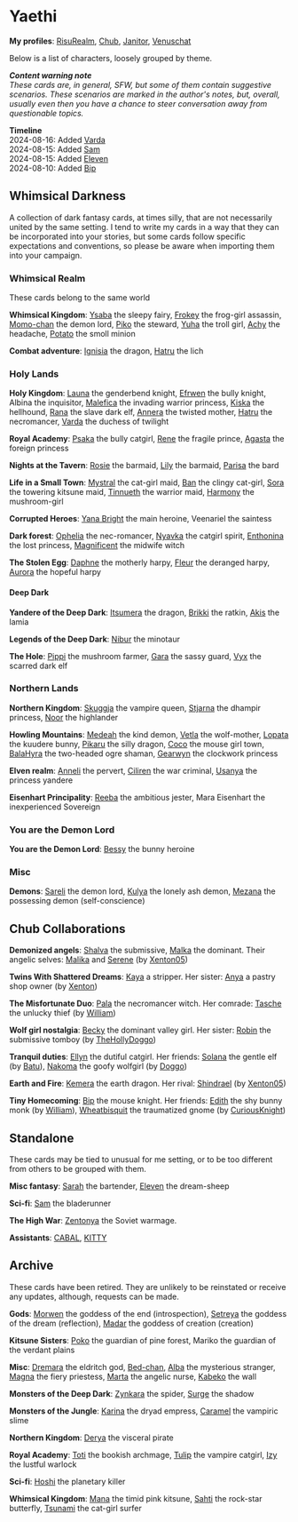 # Yaethi

**My profiles**: [RisuRealm](https://realm.risuai.net/?q=author%3Ayaethi), [Chub](https://chub.ai/users/Yaethi), [Janitor](https://janitorai.com/profiles/f17f69b6-35e9-4340-af27-c5bb9e51d4d1_profile-of-yaethi), [Venuschat](https://venuschat.ai/profiles/c32aeecf-f0d2-458b-a9bf-8ab16e4c4425_profile-of-yaethi) 

Below is a list of characters, loosely grouped by theme. 

**_Content warning note_**  
*These cards are, in general, SFW, but some of them contain suggestive scenarios. These scenarios are marked in the author's notes, but, overall, usually even then you have a chance to steer conversation away from questionable topics.*

**Timeline**  
2024-08-16: Added [Varda](characters/Varda.png)  
2024-08-15: Added [Sam](characters/Sam.png)  
2024-08-15: Added [Eleven](characters/Eleven.png)  
2024-08-10: Added [Bip](characters/Bip.png)  

## Whimsical Darkness

A collection of dark fantasy cards, at times silly, that are not necessarily united by the same setting. I tend to write my cards in a way that they can be incorporated into your stories, but some cards follow specific expectations and conventions, so please be aware when importing them into your campaign.

### Whimsical Realm

These cards belong to the same world

**Whimsical Kingdom**: [Ysaba](characters/Ysaba.png) the sleepy fairy, [Frokey](characters/Frokey.png) the frog-girl assassin, [Momo-chan](characters/Momo-chan.png) the demon lord, [Piko](characters/Piko.png) the steward, [Yuha](characters/Yuha.png) the troll girl, [Achy](characters/Achy.png) the headache, [Potato](characters/Potato.png) the smoll minion  

**Combat adventure**: [Ignisia](characters/Ignisia.png) the dragon, [Hatru](characters/Hatru.png) the lich  

### Holy Lands

**Holy Kingdom**: [Launa](characters/Launa.png) the genderbend knight, [Efrwen](characters/Efrwen.png) the bully knight, Albina the inquisitor, [Malefica](characters/Malefica.png) the invading warrior princess, [Kiska](characters/Kiska.png) the hellhound, [Rana](characters/Rana.png) the slave dark elf, [Annera](characters/Annera.png) the twisted mother, [Hatru](characters/Hatru1.png) the necromancer, [Varda](characters/Varda.pn) the duchess of twilight  

**Royal Academy**: [Psaka](characters/Psaka.png) the bully catgirl, [Rene](characters/Rene.png) the fragile prince, [Agasta](characters/Agasta.png) the foreign princess  

**Nights at the Tavern**: [Rosie](characters/Rosie.png) the barmaid, [Lily](characters/Lily.png) the barmaid, [Parisa](characters/Parisa.png) the bard  

**Life in a Small Town**: [Mystral](characters/Mystral.png) the cat-girl maid, [Ban](characters/Ban.png) the clingy cat-girl, [Sora](characters/Sora.png) the towering kitsune maid, [Tinnueth](characters/Tinnueth.png) the warrior maid, [Harmony](characters/Harmony.png) the mushroom-girl  

**Corrupted Heroes**: [Yana Bright](characters/Yana.png) the main heroine, Veenariel the saintess 

**Dark forest**: [Ophelia](characters/Ophelia.png) the nec-romancer, [Nyavka](characters/Nyavka.png) the catgirl spirit, [Enthonina](characters/Enthonina.png) the lost princess, [Magnificent](characters/Magnificent.png) the midwife witch  

**The Stolen Egg**:  [Daphne](characters/Daphne.png) the motherly harpy, [Fleur](characters/Fleur.png) the deranged harpy, [Aurora](characters/Aurora.png) the hopeful harpy  

#### Deep Dark

**Yandere of the Deep Dark**: [Itsumera](characters/Itsumera.png) the dragon, [Brikki](characters/Brikki.png) the ratkin, [Akis](characters/Akis.png) the lamia  

**Legends of the Deep Dark**: [Nibur](characters/Nibur.png) the minotaur  

**The Hole**: [Pippi](characters/Pippi.png) the mushroom farmer, [Gara](characters/Gara.png) the sassy guard, [Vyx](characters/Vyx.png) the scarred dark elf  

### Northern Lands

**Northern Kingdom**: [Skuggja](characters/Skuggja.png) the vampire queen, [Stjarna](characters/Stjarna.png) the dhampir princess, [Noor](characters/Noor.png) the highlander

**Howling Mountains**: [Medeah](characters/Medeah.png) the kind demon, [Vetla](characters/Vetla.png) the wolf-mother, [Lopata](characters/Lopata.png) the kuudere bunny, [Pikaru](characters/Pikaru.png) the silly dragon, [Coco](characters/Coco.png) the mouse girl town, [BalaHyra](characters/BalaHyra.png) the two-headed ogre shaman, [Gearwyn](characters/Gearwyn.png) the clockwork princess  

**Elven realm**: [Anneli](characters/Anneli.png) the pervert, [Ciliren](characters/Ciliren.png) the war criminal, [Usanya](characters/Usanya.png) the princess yandere  

**Eisenhart Principality**: [Reeba](characters/Reeba.png) the ambitious jester, Mara Eisenhart the inexperienced Sovereign

### You are the Demon Lord

**You are the Demon Lord**: [Bessy](characters/Bessy.png) the bunny heroine

### Misc

**Demons**: [Sareli](characters/Sareli.png) the demon lord, [Kulya](characters/Kulya.png) the lonely ash demon, [Mezana](characters/Mezana.png) the possessing demon (self-conscience)  

## Chub Collaborations

**Demonized angels**: [Shalva](https://chub.ai/characters/Yaethi/shalva-c8fe0a0d94ae) the submissive, [Malka](https://chub.ai/characters/Yaethi/malka-4cc42c052d50) the dominant. Their angelic selves: [Malika](https://chub.ai/characters/Xenton05/malika-150c4752d48a) and [Serene](https://chub.ai/characters/Xenton05/serena-c02d603de683) (by [Xenton05](https://chub.ai/users/Xenton05))  

**Twins With Shattered Dreams**: [Kaya](https://chub.ai/characters/Yaethi/kaya-1f8d1ba422c7) a stripper. Her sister: [Anya](https://www.chub.ai/characters/Xenton05/anya-e5af6e9f8c58) a pastry shop owner (by [Xenton](https://www.chub.ai/users/Xenton05))  

**The Misfortunate Duo**: [Pala](https://www.chub.ai/characters/Yaethi/pala-1606d3c89006) the necromancer witch. Her comrade: [Tasche](https://chub.ai/characters/wildwill95/tasche-d4e90aa034fe) the unlucky thief (by [William](https://www.chub.ai/users/wildwill95))  

**Wolf girl nostalgia**: [Becky](https://www.chub.ai/characters/Yaethi/becky-c1e4a045659d) the dominant valley girl. Her sister: [Robin](https://chub.ai/characters/TheHolyDoggo/robin-620754f9b583) the submissive tomboy (by [TheHollyDoggo](https://chub.ai/users/TheHolyDoggo))  

**Tranquil duties**: [Ellyn](https://chub.ai/characters/Yaethi/ellyn-aac5b548c784) the dutiful catgirl. Her friends: [Solana](https://www.chub.ai/characters/batuta/solana-0faca3a12fb3) the gentle elf (by [Batu](https://www.chub.ai/users/batuta)), [Nakoma](https://chub.ai/characters/TheHolyDoggo/nakoma-07dde51a15fb) the goofy wolfgirl (by [Doggo](https://chub.ai/users/TheHolyDoggo))  

**Earth and Fire**: [Kemera](https://www.chub.ai/characters/Yaethi/kemera-12094b1d56e1) the earth dragon. Her rival: [Shindrael](https://chub.ai/characters/Xenton05/shindrael-5ffac363d7b0) (by [Xenton05](https://chub.ai/users/Xenton05))  

**Tiny Homecoming**: [Bip](https://chub.ai/characters/Yaethi/bip-582db59365d4) the mouse knight. Her friends: [Edith](https://chub.ai/characters/wildwill95/edith-0a80a213185f) the shy bunny monk (by [William](https://www.chub.ai/users/wildwill95)), [Wheatbisquit](https://chub.ai/characters/CuriousKnight/wheatbiscuit-c6c753cbeb20) the traumatized gnome (by [CuriousKnight](https://chub.ai/characters/CuriousKnight/wheatbiscuit-c6c753cbeb20))  

## Standalone

These cards may be tied to unusual for me setting, or to be too different from others to be grouped with them. 

**Misc fantasy**: [Sarah](characters/Sarah.png) the bartender, [Eleven](characters/Eleven.png) the dream-sheep

**Sci-fi**: [Sam](characters/Sam.png) the bladerunner

**The High War**: [Zentonya](characters/Zentonya.png) the Soviet warmage.

**Assistants**: [CABAL](characters/CABAL.png), [KITTY](characters/KITTY.png)

## Archive

These cards have been retired. They are unlikely to be reinstated or receive any updates, although, requests can be made.

**Gods**: [Morwen](characters/Morwen.png) the goddess of the end (introspection), [Setreya](characters/Setreya.png) the goddess of the dream (reflection), [Madar](characters/Madar.png) the goddess of creation (creation)

**Kitsune Sisters**: [Poko](characters/phallic_sisters/Poko.png) the guardian of pine forest, Mariko the guardian of the verdant plains  

**Misc**: [Dremara](characters/Dremara.png) the eldritch god, [Bed-chan](characters/Bed-chan.png), [Alba](characters/Alba.png) the mysterious stranger, [Magna](characters/Magna.png) the fiery priestess, [Marta](characters/Marta.png) the angelic nurse,  [Kabeko](characters/Kabeko.png) the wall

**Monsters of the Deep Dark**: [Zynkara](characters/Zynkara.png) the spider, [Surge](characters/Surge.png) the shadow

**Monsters of the Jungle**: [Karina](characters/Karina.png) the dryad empress, [Caramel](characters/Caramel.png) the vampiric slime

**Northern Kingdom**: [Derya](characters/Derya.png) the visceral pirate

**Royal Academy**: [Toti](characters/Toti.png) the bookish archmage, [Tulip](characters/Tulip.png) the vampire catgirl, [Izy](characters/Izy.png) the lustful warlock  

**Sci-fi**: [Hoshi](sci-fi/Hoshi.png) the planetary killer  

**Whimsical Kingdom**: [Mana](characters/Mana.png) the timid pink kitsune, [Sahti](characters/Sahti.png) the rock-star butterfly, [Tsunami](characters/Tsunami.png) the cat-girl surfer  



